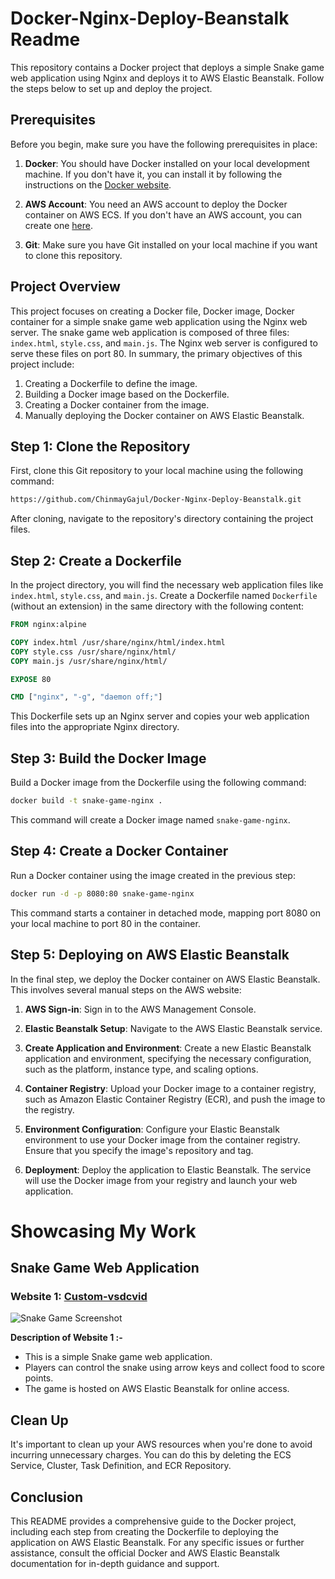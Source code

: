 # Docker-Nginx-Deploy-Beanstalk Readme

This repository contains a Docker project that deploys a simple Snake game web application using Nginx and deploys it to AWS Elastic Beanstalk. Follow the steps below to set up and deploy the project.

## Prerequisites

Before you begin, make sure you have the following prerequisites in place:

1. **Docker**: You should have Docker installed on your local development machine. If you don't have it, you can install it by following the instructions on the [Docker website](https://www.docker.com/get-started).

2. **AWS Account**: You need an AWS account to deploy the Docker container on AWS ECS. If you don't have an AWS account, you can create one [here](https://aws.amazon.com/).

3. **Git**: Make sure you have Git installed on your local machine if you want to clone this repository.
   
## Project Overview

This project focuses on creating a Docker file, Docker image, Docker container for a simple snake game web application using the Nginx web server. The snake game web application is composed of three files: `index.html`, `style.css`, and `main.js`. The Nginx web server is configured to serve these files on port 80. In summary, the primary objectives of this project include:

1. Creating a Dockerfile to define the image.
2. Building a Docker image based on the Dockerfile.
3. Creating a Docker container from the image.
4. Manually deploying the Docker container on AWS Elastic Beanstalk.


## Step 1: Clone the Repository
First, clone this Git repository to your local machine using the following command:

```bash
https://github.com/ChinmayGajul/Docker-Nginx-Deploy-Beanstalk.git
```

After cloning, navigate to the repository's directory containing the project files.

## Step 2: Create a Dockerfile
In the project directory, you will find the necessary web application files like `index.html`, `style.css`, and `main.js`. Create a Dockerfile named `Dockerfile` (without an extension) in the same directory with the following content:

```Dockerfile
FROM nginx:alpine

COPY index.html /usr/share/nginx/html/index.html
COPY style.css /usr/share/nginx/html/
COPY main.js /usr/share/nginx/html/

EXPOSE 80

CMD ["nginx", "-g", "daemon off;"]
```

This Dockerfile sets up an Nginx server and copies your web application files into the appropriate Nginx directory.

## Step 3: Build the Docker Image
Build a Docker image from the Dockerfile using the following command:

```bash
docker build -t snake-game-nginx .
```

This command will create a Docker image named `snake-game-nginx`.

## Step 4: Create a Docker Container
Run a Docker container using the image created in the previous step:

```bash
docker run -d -p 8080:80 snake-game-nginx
```

This command starts a container in detached mode, mapping port 8080 on your local machine to port 80 in the container.

## Step 5: Deploying on AWS Elastic Beanstalk

In the final step, we deploy the Docker container on AWS Elastic Beanstalk. This involves several manual steps on the AWS website:

1. **AWS Sign-in**: Sign in to the AWS Management Console.

2. **Elastic Beanstalk Setup**: Navigate to the AWS Elastic Beanstalk service.

3. **Create Application and Environment**: Create a new Elastic Beanstalk application and environment, specifying the necessary configuration, such as the platform, instance type, and scaling options.

4. **Container Registry**: Upload your Docker image to a container registry, such as Amazon Elastic Container Registry (ECR), and push the image to the registry.

5. **Environment Configuration**: Configure your Elastic Beanstalk environment to use your Docker image from the container registry. Ensure that you specify the image's repository and tag.

6. **Deployment**: Deploy the application to Elastic Beanstalk. The service will use the Docker image from your registry and launch your web application.


# Showcasing My Work

## Snake Game Web Application

### Website 1: [Custom-vsdcvid](http://3.128.118.224/)

![Snake Game Screenshot](snake_game_screenshot.png) 

**Description of Website 1 :-**
- This is a simple Snake game web application.
- Players can control the snake using arrow keys and collect food to score points.
- The game is hosted on AWS Elastic Beanstalk for online access.
  
## Clean Up

It's important to clean up your AWS resources when you're done to avoid incurring unnecessary charges. You can do this by deleting the ECS Service, Cluster, Task Definition, and ECR Repository.

## Conclusion

This README provides a comprehensive guide to the Docker project, including each step from creating the Dockerfile to deploying the application on AWS Elastic Beanstalk. For any specific issues or further assistance, consult the official Docker and AWS Elastic Beanstalk documentation for in-depth guidance and support.
